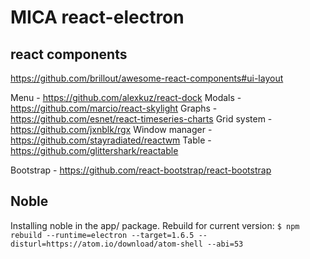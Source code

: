 # MICA react-electron

## react components
https://github.com/brillout/awesome-react-components#ui-layout

Menu - https://github.com/alexkuz/react-dock 
Modals - https://github.com/marcio/react-skylight
Graphs - https://github.com/esnet/react-timeseries-charts
Grid system - https://github.com/jxnblk/rgx
Window manager - https://github.com/stayradiated/reactwm
Table - https://github.com/glittershark/reactable

Bootstrap - https://github.com/react-bootstrap/react-bootstrap

## Noble
Installing noble in the app/ package. Rebuild for current version: 
`$ npm rebuild --runtime=electron --target=1.6.5 --disturl=https://atom.io/download/atom-shell --abi=53`
